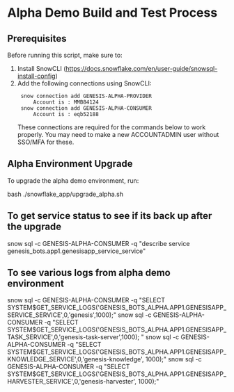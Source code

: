 
# Alpha Demo Build and Test Process

## Prerequisites

Before running this script, make sure to:

1. Install SnowCLI (https://docs.snowflake.com/en/user-guide/snowsql-install-config)
2. Add the following connections using SnowCLI:
   ```
    snow connection add GENESIS-ALPHA-PROVIDER
        Account is : MMB84124
    snow connection add GENESIS-ALPHA-CONSUMER
        Account is : eqb52188
   ```
   These connections are required for the commands below to work properly.
   You may need to make a new ACCOUNTADMIN user without SSO/MFA for these.

## Alpha Environment Upgrade

To upgrade the alpha demo environment, run:

bash ./snowflake_app/upgrade_alpha.sh

## To get service status to see if its back up after the upgrade

snow sql -c GENESIS-ALPHA-CONSUMER -q "describe service genesis_bots.app1.genesisapp_service_service"

## To see various logs from alpha demo environment

snow sql -c GENESIS-ALPHA-CONSUMER -q "SELECT SYSTEM\$GET_SERVICE_LOGS('GENESIS_BOTS_ALPHA.APP1.GENESISAPP_SERVICE_SERVICE',0,'genesis',1000);"
snow sql -c GENESIS-ALPHA-CONSUMER -q "SELECT SYSTEM\$GET_SERVICE_LOGS('GENESIS_BOTS_ALPHA.APP1.GENESISAPP_TASK_SERVICE',0,'genesis-task-server',1000);
"
snow sql -c GENESIS-ALPHA-CONSUMER -q "SELECT SYSTEM\$GET_SERVICE_LOGS('GENESIS_BOTS_ALPHA.APP1.GENESISAPP_KNOWLEDGE_SERVICE',0,'genesis-knowledge',
1000);"
snow sql -c GENESIS-ALPHA-CONSUMER -q "SELECT SYSTEM\$GET_SERVICE_LOGS('GENESIS_BOTS_ALPHA.APP1.GENESISAPP_HARVESTER_SERVICE',0,'genesis-harvester',
1000);"